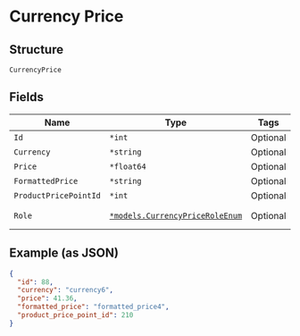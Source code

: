 
# Currency Price

## Structure

`CurrencyPrice`

## Fields

| Name | Type | Tags | Description |
|  --- | --- | --- | --- |
| `Id` | `*int` | Optional | - |
| `Currency` | `*string` | Optional | - |
| `Price` | `*float64` | Optional | - |
| `FormattedPrice` | `*string` | Optional | - |
| `ProductPricePointId` | `*int` | Optional | - |
| `Role` | [`*models.CurrencyPriceRoleEnum`](currency-price-role-enum.md) | Optional | Role for the price. |

## Example (as JSON)

```json
{
  "id": 88,
  "currency": "currency6",
  "price": 41.36,
  "formatted_price": "formatted_price4",
  "product_price_point_id": 210
}
```


